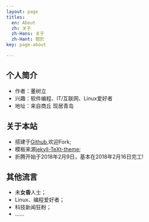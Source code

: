 ```yaml
---
layout: page
titles:
  en: About
  zh: 关于
  zh-Hans: 关于
  zh-Hant: 關於
key: page-about

---
```


## 个人简介

* 作者：董树立
* 兴趣：软件编程、IT/互联网、Linux爱好者
* 地址：来自商丘 现居青岛

## 关于本站

* 搭建于[Github](https://github.com/sudodsl/sudodsl.github.io),欢迎Fork;
* 模板来源[jekyll-TeXt-theme](https://github.com/kitian616/jekyll-TeXt-theme);
* 折腾开始于2018年2月9日，基本在2018年2月16日完工!

## 其他**流**言

* 未**女昏**人士；
* Linux、编程爱好者；
* 科技新闻狂粉；
* …… 

